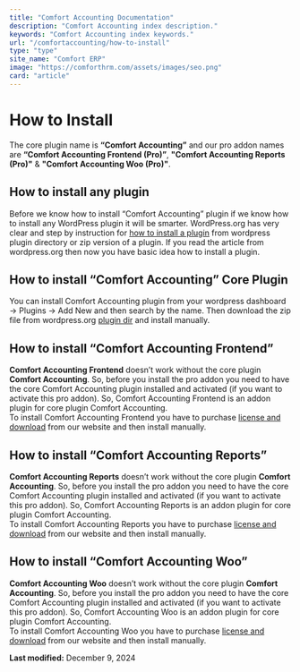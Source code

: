```yaml
---
title: "Comfort Accounting Documentation"
description: "Comfort Accounting index description."
keywords: "Comfort Accounting index keywords."
url: "/comfortaccounting/how-to-install"
type: "type"
site_name: "Comfort ERP"
image: "https://comforthrm.com/assets/images/seo.png"
card: "article"
---
```

# How to Install

The core plugin name is **“Comfort Accounting”** and our pro addon names are **“Comfort Accounting Frontend (Pro)”**, **"Comfort Accounting Reports (Pro)"** & **"Comfort Accounting Woo (Pro)"**.

## How to install any plugin

Before we know how to install “Comfort Accounting” plugin if we know how to install any WordPress plugin it will be smarter. WordPress.org has very clear and step by instruction for [how to install a plugin](https://wordpress.org/documentation/article/manage-plugins/#installing-plugins-1) from wordpress plugin directory or zip version of a plugin. If you read the article from wordpress.org then now you have basic idea how to install a plugin.

## How to install “Comfort Accounting” Core Plugin

You can install Comfort Accounting plugin from your wordpress dashboard -> Plugins -> Add New and then search by the name. Then download the zip file from wordpress.org [plugin dir](https://wordpress.org/plugins/comfortaccounting/) and install manually.

## How to install “Comfort Accounting Frontend”

**Comfort Accounting Frontend** doesn’t work without the core plugin **Comfort Accounting**. So, before you install the pro addon you need to have the core Comfort Accounting plugin installed and activated (if you want to activate this pro addon). So, Comfort Accounting Frontend is an addon plugin for core plugin Comfort Accounting.  
To install Comfort Accounting Frontend you have to purchase [license and download](https://codeboxr.com/product/cbx-changelog-for-wordpress/#downloadarea) from our website and then install manually.

## How to install “Comfort Accounting Reports”

**Comfort Accounting Reports** doesn’t work without the core plugin **Comfort Accounting**. So, before you install the pro addon you need to have the core Comfort Accounting plugin installed and activated (if you want to activate this pro addon). So, Comfort Accounting Reports is an addon plugin for core plugin Comfort Accounting.  
To install Comfort Accounting Reports you have to purchase [license and download](https://codeboxr.com/product/cbx-changelog-for-wordpress/#downloadarea) from our website and then install manually.

## How to install “Comfort Accounting Woo”

**Comfort Accounting Woo** doesn’t work without the core plugin **Comfort Accounting**. So, before you install the pro addon you need to have the core Comfort Accounting plugin installed and activated (if you want to activate this pro addon). So, Comfort Accounting Woo is an addon plugin for core plugin Comfort Accounting.  
To install Comfort Accounting Woo you have to purchase [license and download](https://codeboxr.com/product/cbx-changelog-for-wordpress/#downloadarea) from our website and then install manually.

**Last modified:** December 9, 2024